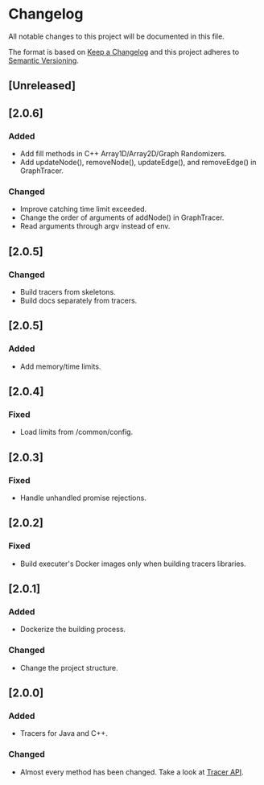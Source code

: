 # Changelog
All notable changes to this project will be documented in this file.

The format is based on [Keep a Changelog](http://keepachangelog.com/en/1.0.0/)
and this project adheres to [Semantic Versioning](http://semver.org/spec/v2.0.0.html).

## [Unreleased]

## [2.0.6]
### Added
- Add fill methods in C++ Array1D/Array2D/Graph Randomizers.
- Add updateNode(), removeNode(), updateEdge(), and removeEdge() in GraphTracer.

### Changed
- Improve catching time limit exceeded.
- Change the order of arguments of addNode() in GraphTracer.
- Read arguments through argv instead of env.

## [2.0.5]
### Changed
- Build tracers from skeletons.
- Build docs separately from tracers.

## [2.0.5]
### Added
- Add memory/time limits.

## [2.0.4]
### Fixed
- Load limits from /common/config.

## [2.0.3]
### Fixed
- Handle unhandled promise rejections.

## [2.0.2]
### Fixed
- Build executer's Docker images only when building tracers libraries.

## [2.0.1]
### Added
- Dockerize the building process.

### Changed
- Change the project structure.

## [2.0.0]
### Added
- Tracers for Java and C++.

### Changed
- Almost every method has been changed. Take a look at [Tracer API](https://github.com/algorithm-visualizer/tracers/wiki).
